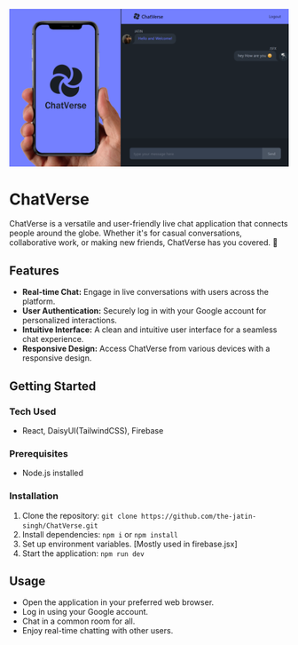 ![ChatVerse](/thumbnail.png)

# ChatVerse

ChatVerse is a versatile and user-friendly live chat application that connects people around the globe. Whether it's for casual conversations, collaborative work, or making new friends, ChatVerse has you covered. 🙂

## Features
- **Real-time Chat:** Engage in live conversations with users across the platform.
- **User Authentication:** Securely log in with your Google account for personalized interactions.
- **Intuitive Interface:** A clean and intuitive user interface for a seamless chat experience.
- **Responsive Design:** Access ChatVerse from various devices with a responsive design.

## Getting Started

### Tech Used
- React, DaisyUI(TailwindCSS), Firebase

### Prerequisites
- Node.js installed
  
### Installation
1. Clone the repository: `git clone https://github.com/the-jatin-singh/ChatVerse.git`
2. Install dependencies: `npm i` or `npm install`
3. Set up environment variables. [Mostly used in firebase.jsx]
4. Start the application: `npm run dev`

## Usage
- Open the application in your preferred web browser.
- Log in using your Google account.
- Chat in a common room for all.
- Enjoy real-time chatting with other users.
